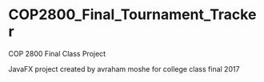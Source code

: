 # COP2800_Final_Tournament_Tracker
COP 2800 Final Class Project

JavaFX project created by avraham moshe for college class final 2017
